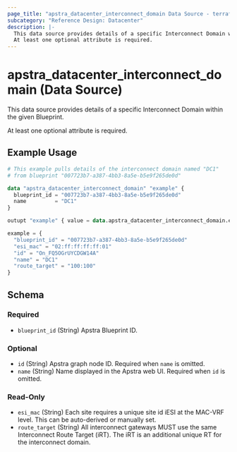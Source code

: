 ```yaml
---
page_title: "apstra_datacenter_interconnect_domain Data Source - terraform-provider-apstra"
subcategory: "Reference Design: Datacenter"
description: |-
  This data source provides details of a specific Interconnect Domain within the given Blueprint.
  At least one optional attribute is required.
---
```


# apstra_datacenter_interconnect_domain (Data Source)

This data source provides details of a specific Interconnect Domain within the given Blueprint.

At least one optional attribute is required.


## Example Usage

```terraform
# This example pulls details of the interconnect domain named "DC1"
# from blueprint "007723b7-a387-4bb3-8a5e-b5e9f265de0d"

data "apstra_datacenter_interconnect_domain" "example" {
  blueprint_id = "007723b7-a387-4bb3-8a5e-b5e9f265de0d"
  name         = "DC1"
}

outupt "example" { value = data.apstra_datacenter_interconnect_domain.example }

example = {
  "blueprint_id" = "007723b7-a387-4bb3-8a5e-b5e9f265de0d"
  "esi_mac" = "02:ff:ff:ff:ff:01"
  "id" = "On_FQ5OGrUYCDGW14A"
  "name" = "DC1"
  "route_target" = "100:100"
}
```

<!-- schema generated by tfplugindocs -->
## Schema

### Required

- `blueprint_id` (String) Apstra Blueprint ID.

### Optional

- `id` (String) Apstra graph node ID. Required when `name` is omitted.
- `name` (String) Name displayed in the Apstra web UI. Required when `id` is omitted.

### Read-Only

- `esi_mac` (String) Each site requires a unique site id iESI at the MAC-VRF level. This can be auto-derived or manually set.
- `route_target` (String) All interconnect gateways MUST use the same Interconnect Route Target (iRT).  The iRT is an additional unique RT for the interconnect domain.
